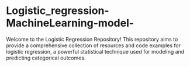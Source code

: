 # Logistic_regression-MachineLearning-model-
Welcome to the Logistic Regression Repository! This repository aims to provide a comprehensive collection of resources and code examples for logistic regression, a powerful statistical technique used for modeling and predicting categorical outcomes.
